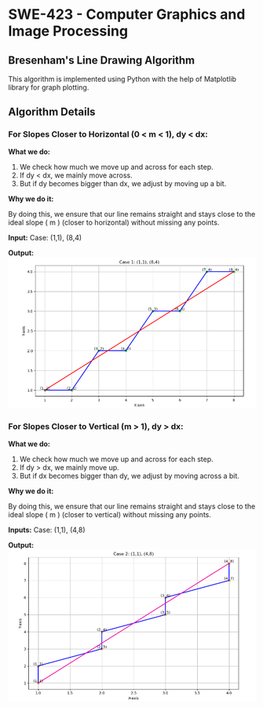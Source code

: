 # SWE-423 - Computer Graphics and Image Processing

## Bresenham's Line Drawing Algorithm

This algorithm is implemented using Python with the help of Matplotlib library for graph plotting.

## Algorithm Details

### For Slopes Closer to Horizontal (0 < m < 1), dy < dx:

**What we do:**

1. We check how much we move up and across for each step.
2. If dy < dx, we mainly move across.
3. But if dy becomes bigger than dx, we adjust by moving up a bit.

**Why we do it:**

By doing this, we ensure that our line remains straight and stays close to the ideal slope \( m \) (closer to horizontal) without missing any points.

**Input:**
Case: (1,1), (8,4)

**Output:**
![for horizontal slope](/img1.png)


### For Slopes Closer to Vertical (m > 1), dy > dx:

**What we do:**

1. We check how much we move up and across for each step.
2. If dy > dx, we mainly move up.
3. But if dx becomes bigger than dy, we adjust by moving across a bit.

**Why we do it:**

By doing this, we ensure that our line remains straight and stays close to the ideal slope \( m \) (closer to vertical) without missing any points.

**Inputs:**
Case: (1,1), (4,8)

**Output:**
![for vertical slope](/img2.png)
